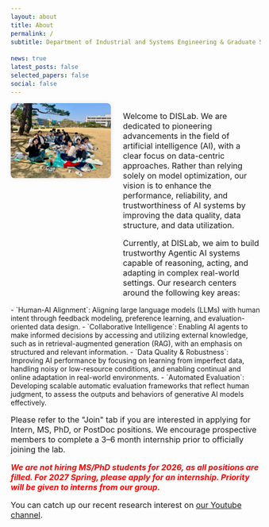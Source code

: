 ```yaml
---
layout: about
title: About
permalink: /
subtitle: Department of Industrial and Systems Engineering & Graduate School of Data Science, KAIST, South Korea

news: true
latest_posts: false
selected_papers: false
social: false
---
```


<style>
.responsive-flex {
  display: flex;
  flex-direction: row;
  flex-wrap: wrap;
  align-items: flex-start;
  gap: 1.5rem;
  margin-bottom: 2rem;
}

/* 이미지 영역 */
.responsive-flex .img-col {
  flex: 1 1 40%;
  max-width: 400px;
}

/* 텍스트 영역 */
.responsive-flex .text-col {
  flex: 1 1 55%;
}

/* 모바일에서 세로 정렬 */
@media (max-width: 768px) {
  .responsive-flex {
    flex-direction: column;
  }

  .responsive-flex .img-col,
  .responsive-flex .text-col {
    flex: 1 1 100%;
    max-width: 100%;
  }
}

.responsive-flex img {
  width: 100%;
  height: auto;
  border-radius: 8px;
  box-shadow: 0 0 10px rgba(0,0,0,0.1);
}
</style>

<div class="responsive-flex">
  <div class="img-col">
    <img src="/assets/img/kaist2.png" alt="Project 1">
  </div>
  <div class="text-col">
    <p style="font-size: 1.0rem; margin-bottom: 0.5rem;">
      Welcome to DISLab. We are dedicated to pioneering advancements in the field of artificial intelligence (AI), with a clear focus on data-centric approaches. Rather than relying solely on model optimization, our vision is to enhance the performance, reliability, and trustworthiness of AI systems by improving the data quality, data structure, and data utilization.
    </p>
    <p style="font-size: 1.0rem; margin-bottom: -1.0rem;">
      Currently, at DISLab, we aim to build trustworthy Agentic AI systems capable of reasoning, acting, and adapting in complex real-world settings. Our research centers around the following key areas: 
    </p>
  </div>
</div>
- `Human-AI Alignment`: Aligning large language models (LLMs) with human intent through feedback modeling, preference learning, and evaluation-oriented data design.  
- `Collaborative Intelligence`: Enabling AI agents to make informed decisions by accessing and utilizing external knowledge, such as in retrieval-augmented generation (RAG), with an emphasis on structured and relevant information.  
- `Data Quality & Robustness`: Improving AI performance by focusing on learning from imperfect data, handling noisy or low-resource conditions, and enabling continual and online adaptation in real-world environments.  
- `Automated Evaluation`: Developing scalable automatic evaluation frameworks that reflect human judgment, to assess the outputs and behaviors of generative AI models effectively.

<p style="font-size: 1.0rem; margin-top: 1.0rem;">
Please refer to the "Join" tab if you are interested in applying for Intern, MS, PhD, or PostDoc positions. We encourage prospective members to complete a 3–6 month internship prior to officially joining the lab.
</p>

<p style="font-size: 1.0rem; margin-top: 1.0rem; color: red; font-weight: bold; font-style: italic;">
We are not hiring MS/PhD students for 2026, as all positions are filled. For 2027 Spring, please apply for an internship. Priority will be given to interns from our group.
</p>

<p style="font-size: 1.0rem;">
You can catch up our recent research interest on <a href="https://www.youtube.com/channel/UCrEpnN7_2BmrHsPWns_Vx3Q" target="_blank">our Youtube channel</a>.
</p>
